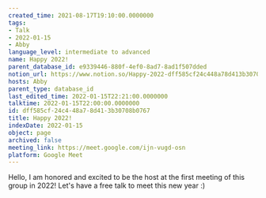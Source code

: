 ```yaml
---
created_time: 2021-08-17T19:10:00.0000000
tags:
- Talk
- 2022-01-15
- Abby
language_level: intermediate to advanced
name: Happy 2022!
parent_database_id: e9339446-880f-4ef0-8ad7-8ad1f507dded
notion_url: https://www.notion.so/Happy-2022-dff585cf24c448a78d413b30708b0767
hosts: Abby
parent_type: database_id
last_edited_time: 2022-01-15T22:21:00.0000000
talktime: 2022-01-15T22:00:00.0000000
id: dff585cf-24c4-48a7-8d41-3b30708b0767
title: Happy 2022!
indexDate: 2022-01-15
object: page
archived: false
meeting_link: https://meet.google.com/ijn-vugd-osn
platform: Google Meet
---
```


Hello, I am honored and excited to be the host at the first meeting of this group in 2022! Let's have a free talk to meet this new year :)





